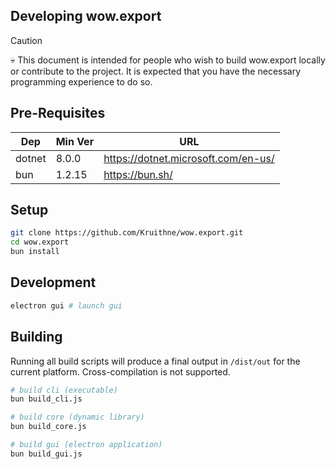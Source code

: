 ## Developing wow.export

> [!CAUTION]
> 💀 This document is intended for people who wish to build wow.export locally or contribute to the project. It is expected that you have the necessary programming experience to do so.

## Pre-Requisites

| Dep | Min Ver | URL |
| --- | --- | --- |
| dotnet | 8.0.0 | https://dotnet.microsoft.com/en-us/ |
| bun | 1.2.15 | https://bun.sh/ |

## Setup

```bash
git clone https://github.com/Kruithne/wow.export.git
cd wow.export
bun install
```

## Development

```bash
electron gui # launch gui
```

## Building

Running all build scripts will produce a final output in `/dist/out` for the current platform. Cross-compilation is not supported.

```bash
# build cli (executable)
bun build_cli.js

# build core (dynamic library)
bun build_core.js

# build gui (electron application)
bun build_gui.js
```